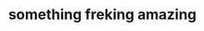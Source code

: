 ---
pid: rs221
title: something freking amazing
location_transcription: I don't know
coordinates: "[-75.171654234861, 39.949227022474]"
zipcode: 
gen_neighborhood: 
neighborhood: 
outside_phl: 
age: 
age_range: 
instagram: 
image_file_name: rs_221.jpg
proposal_transcription: |-
  the leaves could have flags of symbols
  metle tree
topic: Unknown
topic_summary: '0'
type: Tree
keywords_other: metal tree
credit: nope
image_labels: 
twitter: 
facebook: 
permalink: "/monuments/rs221/"
layout: item-page
---